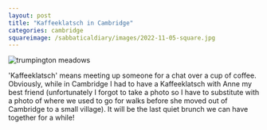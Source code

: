 ```yaml
---
layout: post
title: "Kaffeeklatsch in Cambridge"
categories: cambridge
squareimage: /sabbaticaldiary/images/2022-11-05-square.jpg
---
```

<img src="/sabbaticaldiary/images/2022-11-05.jpg" alt="trumpington meadows" class="center">

'Kaffeeklatsch' means meeting up someone for a chat over a cup of coffee. Obviously, while in Cambridge I had to have a Kaffeeklatsch with Anne my best friend (unfortunately I forgot to take a photo so I have to substitute with a photo of where we used to go for walks before she moved out of Cambridge to a small village). It will be the last quiet brunch we can have together for a while! 